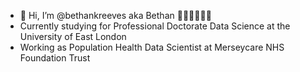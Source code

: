 - 👋 Hi, I’m @bethankreeves aka Bethan 👩🏼‍🎓👩🏼‍💻 
- Currently studying for Professional Doctorate Data Science at the University of East London
- Working as Population Health Data Scientist at Merseycare NHS Foundation Trust


<!---
bethankreeves/bethankreeves is a ✨ special ✨ repository because its `README.md` (this file) appears on your GitHub profile.
You can click the Preview link to take a look at your changes.
--->
